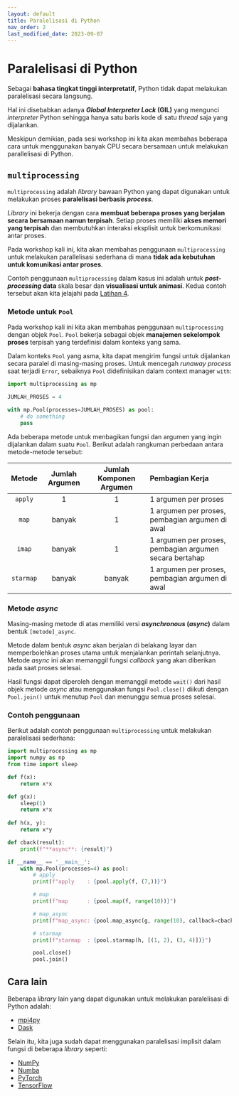 ```yaml
---
layout: default
title: Paralelisasi di Python
nav_order: 2
last_modified_date: 2023-09-07
---
```

# Paralelisasi di Python

Sebagai **bahasa tingkat tinggi interpretatif**, Python tidak dapat melakukan paralelisasi secara langsung.

Hal ini disebabkan adanya ***Global Interpreter Lock* (GIL)** yang mengunci *interpreter* Python sehingga hanya satu baris kode di satu *thread* saja yang dijalankan.

Meskipun demikian, pada sesi workshop ini kita akan membahas beberapa cara untuk menggunakan banyak CPU secara bersamaan untuk melakukan parallelisasi di Python.

## `multiprocessing`

`multiprocessing` adalah *library* bawaan Python yang dapat digunakan untuk melakukan proses **paralelisasi berbasis *process***.

*Library* ini bekerja dengan cara **membuat beberapa proses yang berjalan secara bersamaan namun terpisah**. Setiap proses memiliki **akses memori yang terpisah** dan membutuhkan interaksi eksplisit untuk berkomunikasi antar proses.

Pada workshop kali ini, kita akan membahas penggunaan `multiprocessing` untuk melakukan parallelisasi sederhana di mana **tidak ada kebutuhan untuk komunikasi antar proses**.

Contoh penggunaan `multiprocessing` dalam kasus ini adalah untuk ***post-processing* data** skala besar dan **visualisasi untuk animasi**. Kedua contoh tersebut akan kita jelajahi pada [Latihan 4](/workshop_4/latihan_4.html).

### Metode untuk `Pool`

Pada workshop kali ini kita akan membahas penggunaan `multiprocessing` dengan objek `Pool`. `Pool` bekerja sebagai objek **manajemen sekelompok proses** terpisah yang terdefinisi dalam konteks yang sama.

Dalam konteks `Pool` yang asma, kita dapat mengirim fungsi untuk dijalankan secara paralel di masing-masing proses. Untuk mencegah *runaway process* saat terjadi `Error`, sebaiknya `Pool` didefinisikan dalam context manager `with`:

```python
import multiprocessing as mp

JUMLAH_PROSES = 4

with mp.Pool(processes=JUMLAH_PROSES) as pool:
    # do something
    pass
```

Ada beberapa metode untuk menbagikan fungsi dan argumen yang ingin dijalankan dalam suatu `Pool`. Berikut adalah rangkuman perbedaan antara metode-metode tersebut:

| Metode | Jumlah Argumen | Jumlah Komponen Argumen | Pembagian Kerja |
| :-: | :-: | :-: | :- |
| `apply` | 1 | 1 | 1 argumen per proses |
| `map` | banyak | 1 | 1 argumen per proses, pembagian argumen di awal |
| `imap` | banyak | 1 | 1 argumen per proses, pembagian argumen secara bertahap |
| `starmap` | banyak | banyak | 1 argumen per proses, pembagian argumen di awal |

### Metode *async*

Masing-masing metode di atas memiliki versi ***asynchronous* (*async*)** dalam bentuk `[metode]_async`.

Metode dalam bentuk *async* akan berjalan di belakang layar dan memperbolehkan proses utama untuk menjalankan perintah selanjutnya. Metode *async* ini akan memanggil fungsi *callback* yang akan diberikan pada saat proses selesai.

Hasil fungsi dapat diperoleh dengan memanggil metode `wait()` dari hasil objek metode *async* atau menggunakan fungsi `Pool.close()` diikuti dengan `Pool.join()` untuk menutup `Pool` dan menunggu semua proses selesai.

### Contoh penggunaan

Berikut adalah contoh penggunaan `multiprocessing` untuk melakukan paralelisasi sederhana:

```python
import multiprocessing as mp
import numpy as np
from time import sleep

def f(x):
    return x*x

def g(x):
    sleep(1)
    return x*x
    
def h(x, y):
    return x*y

def cback(result):
    print(f"**async**: {result}")

if __name__ == '__main__':
    with mp.Pool(processes=4) as pool:
        # apply
        print(f"apply    : {pool.apply(f, (7,))}")

        # map
        print(f"map      : {pool.map(f, range(10))}")

        # map_async
        print(f"map_async: {pool.map_async(g, range(10), callback=cback)}")

        # starmap
        print(f"starmap  : {pool.starmap(h, [(1, 2), (3, 4)])}")

        pool.close()
        pool.join()
```

## Cara lain

Beberapa *library* lain yang dapat digunakan untuk melakukan paralelisasi di Python adalah:

* [mpi4py](https://mpi4py.readthedocs.io/en/stable/)
* [Dask](https://dask.org/)

Selain itu, kita juga sudah dapat menggunakan paralelisasi implisit dalam fungsi di beberapa *library* seperti:

* [NumPy](https://numpy.org/)
* [Numba](https://numba.pydata.org/)
* [PyTorch](https://pytorch.org/)
* [TensorFlow](https://www.tensorflow.org/)
